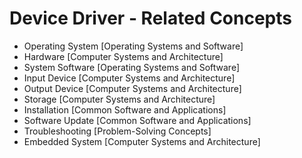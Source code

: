 # Device Driver - Related Concepts

- Operating System [Operating Systems and Software]
- Hardware [Computer Systems and Architecture]
- System Software [Operating Systems and Software]
- Input Device [Computer Systems and Architecture]
- Output Device [Computer Systems and Architecture]
- Storage [Computer Systems and Architecture]
- Installation [Common Software and Applications]
- Software Update [Common Software and Applications]
- Troubleshooting [Problem-Solving Concepts]
- Embedded System [Computer Systems and Architecture]
